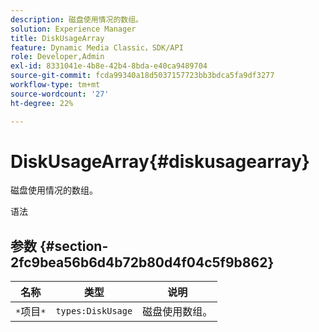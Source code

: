 ```yaml
---
description: 磁盘使用情况的数组。
solution: Experience Manager
title: DiskUsageArray
feature: Dynamic Media Classic，SDK/API
role: Developer,Admin
exl-id: 8331041e-4b8e-42b4-8bda-e40ca9489704
source-git-commit: fcda99340a18d5037157723bb3bdca5fa9df3277
workflow-type: tm+mt
source-wordcount: '27'
ht-degree: 22%

---
```


# DiskUsageArray{#diskusagearray}

磁盘使用情况的数组。

语法

## 参数 {#section-2fc9bea56b6d4b72b80d4f04c5f9b862}

| 名称 | 类型 | 说明 |
|---|---|---|
| `*`项目`*` | `types:DiskUsage` | 磁盘使用数组。 |
